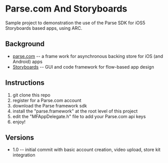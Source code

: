 Parse.com And Storyboards
=========================

Sample project to demonstration the use of the Parse SDK for iOS5 Storyboards based apps, using ARC.

Background
----------

* [parse.com](http://parse.com/) -- a frame work for asynchronous backing store for iOS (and Android) apps
* [Storyboards](http://https://developer.apple.com/technologies/ios5/) -- GUI and code framework for flow-based app design


Instructions
------------

1. git clone this repo
2. register for a Parse.com account
3. download the Parse framework sdk
4. install the "parse.framework" at the root level of this project
5. edit the "MFAppDelegate.h" file to add your Parse.com api keys
6. enjoy!

Versions
--------

* 1.0 -- initial commit with basic account creation, video upload, store kit integration

